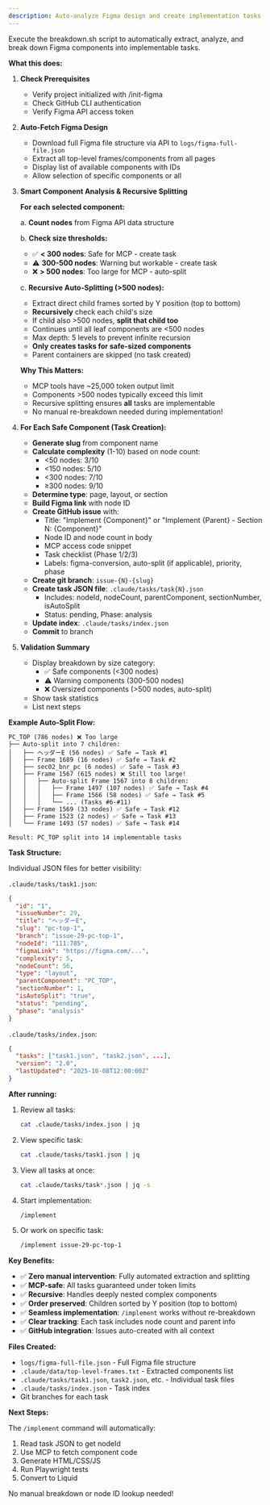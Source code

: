 ```yaml
---
description: Auto-analyze Figma design and create implementation tasks with smart splitting
---
```


Execute the breakdown.sh script to automatically extract, analyze, and break down Figma components into implementable tasks.

**What this does:**

1. **Check Prerequisites**
   - Verify project initialized with /init-figma
   - Check GitHub CLI authentication
   - Verify Figma API access token

2. **Auto-Fetch Figma Design**
   - Download full Figma file structure via API to `logs/figma-full-file.json`
   - Extract all top-level frames/components from all pages
   - Display list of available components with IDs
   - Allow selection of specific components or all

3. **Smart Component Analysis & Recursive Splitting**

   **For each selected component:**

   a. **Count nodes** from Figma API data structure

   b. **Check size thresholds:**
      - ✅ **< 300 nodes**: Safe for MCP - create task
      - ⚠️ **300-500 nodes**: Warning but workable - create task
      - ❌ **> 500 nodes**: Too large for MCP - auto-split

   c. **Recursive Auto-Splitting (>500 nodes):**
      - Extract direct child frames sorted by Y position (top to bottom)
      - **Recursively** check each child's size
      - If child also >500 nodes, **split that child too**
      - Continues until all leaf components are <500 nodes
      - Max depth: 5 levels to prevent infinite recursion
      - **Only creates tasks for safe-sized components**
      - Parent containers are skipped (no task created)

   **Why This Matters:**
   - MCP tools have ~25,000 token output limit
   - Components >500 nodes typically exceed this limit
   - Recursive splitting ensures **all** tasks are implementable
   - No manual re-breakdown needed during implementation!

4. **For Each Safe Component (Task Creation):**
   - **Generate slug** from component name
   - **Calculate complexity** (1-10) based on node count:
     - <50 nodes: 3/10
     - <150 nodes: 5/10
     - <300 nodes: 7/10
     - ≥300 nodes: 9/10
   - **Determine type**: page, layout, or section
   - **Build Figma link** with node ID
   - **Create GitHub issue** with:
     - Title: "Implement {Component}" or "Implement {Parent} - Section N: {Component}"
     - Node ID and node count in body
     - MCP access code snippet
     - Task checklist (Phase 1/2/3)
     - Labels: figma-conversion, auto-split (if applicable), priority, phase
   - **Create git branch**: `issue-{N}-{slug}`
   - **Create task JSON file**: `.claude/tasks/task{N}.json`
     - Includes: nodeId, nodeCount, parentComponent, sectionNumber, isAutoSplit
     - Status: pending, Phase: analysis
   - **Update index**: `.claude/tasks/index.json`
   - **Commit** to branch

5. **Validation Summary**
   - Display breakdown by size category:
     - ✅ Safe components (<300 nodes)
     - ⚠️ Warning components (300-500 nodes)
     - ❌ Oversized components (>500 nodes, auto-split)
   - Show task statistics
   - List next steps

**Example Auto-Split Flow:**

```
PC_TOP (786 nodes) ❌ Too large
├── Auto-split into 7 children:
│   ├── ヘッダーE (56 nodes) ✅ Safe → Task #1
│   ├── Frame 1689 (16 nodes) ✅ Safe → Task #2
│   ├── sec02_bnr_pc (6 nodes) ✅ Safe → Task #3
│   ├── Frame 1567 (615 nodes) ❌ Still too large!
│   │   ├── Auto-split Frame 1567 into 8 children:
│   │   │   ├── Frame 1497 (107 nodes) ✅ Safe → Task #4
│   │   │   ├── Frame 1566 (58 nodes) ✅ Safe → Task #5
│   │   │   └── ... (Tasks #6-#11)
│   ├── Frame 1569 (33 nodes) ✅ Safe → Task #12
│   ├── Frame 1523 (2 nodes) ✅ Safe → Task #13
│   └── Frame 1493 (57 nodes) ✅ Safe → Task #14

Result: PC_TOP split into 14 implementable tasks
```

**Task Structure:**

Individual JSON files for better visibility:

`.claude/tasks/task1.json`:
```json
{
  "id": "1",
  "issueNumber": 29,
  "title": "ヘッダーE",
  "slug": "pc-top-1",
  "branch": "issue-29-pc-top-1",
  "nodeId": "111:785",
  "figmaLink": "https://figma.com/...",
  "complexity": 5,
  "nodeCount": 56,
  "type": "layout",
  "parentComponent": "PC_TOP",
  "sectionNumber": 1,
  "isAutoSplit": "true",
  "status": "pending",
  "phase": "analysis"
}
```

`.claude/tasks/index.json`:
```json
{
  "tasks": ["task1.json", "task2.json", ...],
  "version": "2.0",
  "lastUpdated": "2025-10-08T12:00:00Z"
}
```

**After running:**

1. Review all tasks:
   ```bash
   cat .claude/tasks/index.json | jq
   ```

2. View specific task:
   ```bash
   cat .claude/tasks/task1.json | jq
   ```

3. View all tasks at once:
   ```bash
   cat .claude/tasks/task*.json | jq -s
   ```

4. Start implementation:
   ```bash
   /implement
   ```

5. Or work on specific task:
   ```bash
   /implement issue-29-pc-top-1
   ```

**Key Benefits:**

- ✅ **Zero manual intervention**: Fully automated extraction and splitting
- ✅ **MCP-safe**: All tasks guaranteed under token limits
- ✅ **Recursive**: Handles deeply nested complex components
- ✅ **Order preserved**: Children sorted by Y position (top to bottom)
- ✅ **Seamless implementation**: `/implement` works without re-breakdown
- ✅ **Clear tracking**: Each task includes node count and parent info
- ✅ **GitHub integration**: Issues auto-created with all context

**Files Created:**

- `logs/figma-full-file.json` - Full Figma file structure
- `.claude/data/top-level-frames.txt` - Extracted components list
- `.claude/tasks/task1.json`, `task2.json`, etc. - Individual task files
- `.claude/tasks/index.json` - Task index
- Git branches for each task

**Next Steps:**

The `/implement` command will automatically:
1. Read task JSON to get nodeId
2. Use MCP to fetch component code
3. Generate HTML/CSS/JS
4. Run Playwright tests
5. Convert to Liquid

No manual breakdown or node ID lookup needed!
